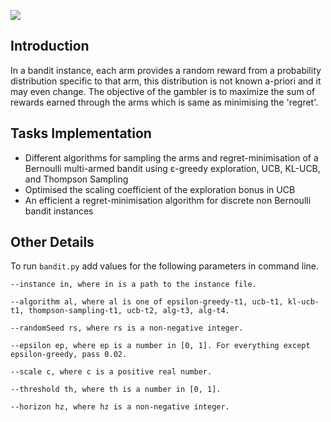 ![](multi-armed-bandit.gif)
## Introduction 
In a bandit instance, each arm provides a random reward from a probability distribution specific to that arm, this distribution is not known a-priori and it may even change. The objective of the gambler is to maximize the sum of rewards earned through the arms which is same as minimising the 'regret'.

## Tasks Implementation
- Different algorithms for sampling the arms and regret-minimisation of a Bernoulli multi-armed bandit using ε-greedy exploration, UCB, KL-UCB, and Thompson Sampling 
- Optimised the scaling coefficient of the exploration bonus in UCB 
- An efficient a regret-minimisation algorithm for discrete non Bernoulli bandit instances

## Other Details
To run `bandit.py` add values for the following parameters in command line.
	
	--instance in, where in is a path to the instance file.
	
	--algorithm al, where al is one of epsilon-greedy-t1, ucb-t1, kl-ucb-t1, thompson-sampling-t1, ucb-t2, alg-t3, alg-t4.
	
	--randomSeed rs, where rs is a non-negative integer.
	
	--epsilon ep, where ep is a number in [0, 1]. For everything except epsilon-greedy, pass 0.02.
	
	--scale c, where c is a positive real number.
	
	--threshold th, where th is a number in [0, 1].
	
	--horizon hz, where hz is a non-negative integer.